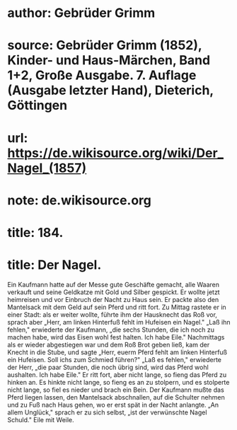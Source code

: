 # author: Gebrüder Grimm
# source: Gebrüder Grimm (1852), Kinder- und Haus-Märchen, Band 1+2, Große Ausgabe. 7. Auflage (Ausgabe letzter Hand), Dieterich, Göttingen
# url: https://de.wikisource.org/wiki/Der_Nagel_(1857)
# note: de.wikisource.org
# title: 184.

# title: Der Nagel.

Ein Kaufmann hatte auf der Messe gute Geschäfte gemacht, alle Waaren verkauft und seine Geldkatze mit Gold und Silber gespickt. Er wollte jetzt heimreisen und vor Einbruch der Nacht zu Haus sein. Er packte also den Mantelsack mit dem Geld auf sein Pferd und ritt fort. Zu Mittag rastete er in einer Stadt: als er weiter wollte, führte ihm der Hausknecht das Roß vor, sprach aber „Herr, am linken Hinterfuß fehlt im Hufeisen ein Nagel." „Laß ihn fehlen," erwiederte der Kaufmann, „die sechs Stunden, die ich noch zu machen habe, wird das Eisen wohl fest halten. Ich habe Eile." Nachmittags als er wieder abgestiegen war und dem Roß Brot geben ließ, kam der Knecht in die Stube, und sagte „Herr, euerm Pferd fehlt am linken Hinterfuß ein Hufeisen. Soll ichs zum Schmied führen?" „Laß es fehlen," erwiederte der Herr, „die paar Stunden, die noch übrig sind, wird das Pferd wohl aushalten. Ich habe Eile." Er ritt fort, aber nicht lange, so fieng das Pferd zu hinken an. Es hinkte nicht lange, so fieng es an zu stolpern, und es stolperte nicht lange, so fiel es nieder und brach ein Bein. Der Kaufmann mußte das Pferd liegen lassen, den Mantelsack abschnallen, auf die Schulter nehmen und zu Fuß nach Haus gehen, wo er erst spät in der Nacht anlangte. „An allem Unglück," sprach er zu sich selbst, „ist der verwünschte Nagel Schuld." Eile mit Weile. 


